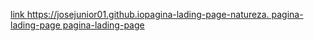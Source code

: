 [link https://josejunior01.github.iopagina-lading-page-natureza. pagina-lading-page
 pagina-lading-page
](https://josejunior01.github.io/pagina-lading-page-natureza./)
